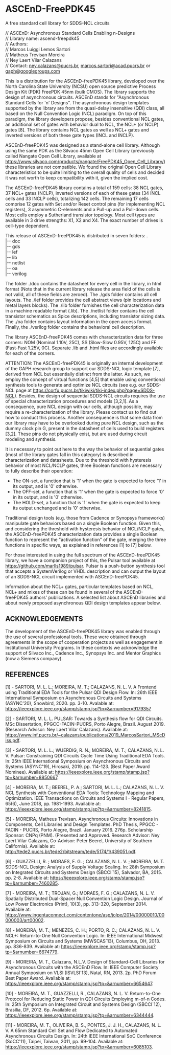 # ASCEnD-FreePDK45
A free standard cell library for SDDS-NCL circuits

// ASCEnD: Asynchronous Standard Cells Enabling n-Designs <br>
// Library name: ascend-freepdk45 <br>
// Authors: <br>
//    Marcos Luiggi Lemos Sartori <br>
//    Matheus Trevisan Moreira <br>
//    Ney Laert Vilar Calazans <br>
// Contact: ney.calazans@pucrs.br, marcos.sartori@acad.pucrs.br or gaph@googlegroups.com <br>

This is a distribution for the ASCEnD-freePDK45 library, developed over the North Carolina State University (NCSU) open source predictive Process Design Kit (PDK) FreePDK 45nm (bulk CMOS). The library supports the design of asynchronous circuits. ASCEnD stands for "Asynchronous Standard Cells for 'n' Designs". The asynchronous design templates supported by the library are from the quasi-delay insensitive (QDI) class, all based on the Null Convention Logic (NCL) paradigm. On top of this paradigm, the library developers propose, besides conventional NCL gates, an additional set of gates with behavior dual to NCL, the NCL+ (or NCLP) gates [8]. The library contains NCL gates as well as NCL+ gates and inverted versions of both these gate types (INCL and INCLP).

ASCEnD-freePDK45 was designed as a stand-alone cell library. Although using the same PDK as the Silvaco 45nm Open Cell Library (previously called Nangate Open Cell Library, available at https://www.silvaco.com/products/nangate/FreePDK45_Open_Cell_Library/) these libraries are not compatible. We found the original Open Cell Library characteristics to be quite limiting to the overall quality of cells and decided it was not worth to keep compatibility with it, given the implied cost.

The ASCEnD-freePDK45 library contains a total of 159 cells: 38 NCL gates, 37 NCL+ gates (NCLP), inverted versions of each of these gates (34 INCL cells and 33 INCLP cells), totalizing 142 cells. The remaining 17 cells comprise 12 gates with Set and/or Reset control pins (for implementing NCL registers), 3 asymmetric C-elements and a Pull-up and a Pull-down cells. Most cells employ a Sutherland transistor topology. Most cell types are available in 3 drive strengths: X1, X2 and X4. The exact number of drives is cell-type dependent.

This release of ASCEnD-freePDK45 is distributed in seven folders:
.<br>
|-- doc<br>
|-- gds<br>
|-- lef<br>
|-- lib<br>
|-- netlist<br>
|-- oa<br>
|-- verilog<br>

The folder ./doc contains the datasheet for every cell in the library, in html format (Note that in the current library release the area field of the cells is not valid, all of these fields are zeroed). The ./gds folder contains all cell layouts. The ./lef folder provides the cell abstract views (pin locations and metal layers blocks). The ./lib folder furnishes the cell characterization data in a machine readable format (.lib). The ./netlist folder contains the cell transistor schematics as Spice descriptions, including transistor sizing data. The ./oa folder contains layout information in the open access format. Finally, the ./verilog folder contains the behavioral cell description.

The library ASCEnD-freePDK45 comes with characterization data for three corners: NOM (Nominal 1.10V, 25C), SS (Slow-Slow 0.95V, 125C) and FF (Fast-Fast 1.25V, 0C). Separate .lib and .html files are accordingly available for each of the corners.

ATTENTION: The ASCEnD-freePDK45 is originally an internal development of the GAPH research group to support our SDDS-NCL logic template [7], derived from NCL but essentially distinct from the latter. As such, we employ the concept of virtual functions [4,5] that enable using conventional synthesis tools to generate and optimize NCL circuits (see e.g. our SDDS-NCL page at https://corfu.pucrs.br/tikiwiki/tiki-index.php?page=SDDS-NCL). Besides, the design of sequential SDDS-NCL circuits requires the use of special characterization procedures and models [3,2,1]. As a consequence, pure NCL design with our cells, although possible, may require a re-characterization of the library. Please contact us to find out how to conduct this process. Another consequence is that some data from our library may have to be overlooked during pure NCL design, such as the dummy clock pin G, present in the datasheet of cells used to build registers [3,2]. These pins do not physically exist, but are used during circuit modeling and synthesis.

It is necessary to point out here to the way the behavior of sequential gates (most of the library gates fall in this category) is described in characterization and datasheets. Due to the threshold with hysteresis behavior of most NCL/NCLP gates, three Boolean functions are necessary to fully describe their operation:
  - The ON-set, a function that is '1' when the gate is expected to force '1' in its output, and is '0' otherwise.
  - The OFF-set, a function that is '1' when the gate is expected to force '0' in its output, and is '0' otherwise.
  - The HOLD-set, a function that is '1' when the gate is expected to keep its output unchanged and is '0' otherwise.

Traditional design tools (e.g. those from Cadence or Synopsys frameworks) manipulate gate behaviors based on a single Boolean function. Given this, and considering the threshold with hysteresis behavior of NCL/NCLP gates, the ASCEnD-freePDK45 characterization data provides a single Boolean function to represent the "activation function" of the gate, merging the three functions in specific ways, as explained in references [1] to [7] below.

For those interested in using the full spectrum of the ASCEnD-freePDK45 library, we have a companion project of this, the Pulsar tool available at https://github.com/marlls1989/pulsar. Pulsar is a push-button synthesis tool that accepts a SystemVerilog or VHDL description and can output the layout of an SDDS-NCL circuit implemented with ASCEnD-freePDK45.

Information about the NCL+ gates, particular templates based on NCL, NCL+ and mixes of these can be found in several of the ASCEnD-freePDK45 authors' publications. A selected list about ASCEnD libraries and about newly proposed asynchronous QDI design templates appear below.

## ACKNOWLEDGEMENTS
The development of the ASCEnD-freePDK45 library was enabled through the use of several professional tools. These were obtained through agreements in the scope of cooperation projects as well as engagement in Institutional University Programs. In these contexts we acknowledge the support of Silvaco Inc., Cadence Inc., Synopsys Inc. and Mentor Graphics (now a Siemens company).

## REFERENCES
[1] - SARTORI, M. L. L.; MOREIRA, M. T.; CALAZANS, N. L. V. A Frontend using Traditional EDA Tools for the Pulsar QDI Design Flow. In: 26th IEEE International Symposium on Asynchronous Circuits and Systems (ASYNC'20), Snowbird, 2020. pp. 3-10. Avalable at: https://ieeexplore.ieee.org/stamp/stamp.jsp?tp=&arnumber=9179357

[2] - SARTORI, M. L. L. PULSAR: Towards a Synthesis flow for QDI Circuits. MSc Dissertation, PPGCC-FACIN-PUCRS, Porto Alegre, Brazil. August 2019. (Research Advisor: Ney Laert Vilar Calazans). Available at: https://www.inf.pucrs.br/~calazans/publications/2019_MarcosSartori_MScDiss.pdf.

[3] - SARTORI, M. L. L.; WUERDIG, R. N.; MOREIRA, M. T.; CALAZANS, N. L. V. Pulsar: Constraining QDI Circuits Cycle Time Using Traditional EDA Tools. In: 25th IEEE International Symposium on Asynchronous Circuits and Systems (ASYNC'19), Hirosaki, 2019. pp. 114-123. (Best Paper Award Nominee). Available at: https://ieeexplore.ieee.org/stamp/stamp.jsp?tp=&arnumber=8850667.

[4] - MOREIRA, M. T.; BEEREL, P. A.; SARTORI, M. L. L.; CALAZANS, N. L. V. NCL Synthesis with Conventional EDA Tools: Technology Mapping and Optimization. IEEE Transactions on Circuits and Systems I - Regular Papers, 65(6), June 2018, pp. 1981-1993. Available at: https://ieeexplore.ieee.org/stamp/stamp.jsp?tp=&arnumber=8241815.

[5] - MOREIRA, Matheus Trevisan. Asynchronous Circuits: Innovations in Components, Cell Libraries and Design Templates. PhD Thesis, PPGCC - FACIN - PUCRS, Porto Alegre, Brazil. January 2016. 276p. Scholarship Sponsor: CNPq (PNM). (Presented and  Approved. Research Advisor: Ney Laert Vilar Calazans, Co-Advisor: Peter Beerel, University of Southern California). Available at: http://tede2.pucrs.br/tede2/bitstream/tede/5174/1/439051.pdf.

[6] - GUAZZELLI, R. ; MORAES, F. G. ; CALAZANS, N. L. V. ; MOREIRA, M. T. SDDS-NCL Design: Analysis of Supply Voltage Scaling. In: 28th Symposium on Integrated Circuits and Systems Design (SBCCI´15), Salvador, BA, 2015. pp. 2-8. Available at: https://ieeexplore.ieee.org/stamp/stamp.jsp?tp=&arnumber=7460285.

[7] - MOREIRA, M. T.; TROJAN, G.; MORAES, F. G.; CALAZANS, N. L. V. Spatially Distributed Dual-Spacer Null Convention Logic Design. Journal of Low Power Electronics (Print), 10(3), pp. 313-320, September 2014. Available at: https://www.ingentaconnect.com/contentone/asp/jolpe/2014/00000010/00000003/art00002.

[8] - MOREIRA, M. T.; MENEZES, C. H.; PORTO, R. C.; CALAZANS, N. L. V. NCL+: Return-to-One Null Convention Logic. In: IEEE International Midwest Symposium on Circuits and Systems (MWSCAS´13), Columbus, OH, 2013. pp. 836-839. Available at: https://ieeexplore.ieee.org/stamp/stamp.jsp?tp=&arnumber=6674779.

[9] - MOREIRA, M. T., Calazans, N.L.V. Design of Standard-Cell Libraries for Asynchronous Circuits with the ASCEnD Flow. In: IEEE Computer Society Annual Symposium on VLSI (ISVLSI´13), Natal, RN, 2013. 2p. PhD Forum Best Paper Award. Available at: https://ieeexplore.ieee.org/stamp/stamp.jsp?tp=&arnumber=6654647.

[10] - MOREIRA, M. T., GUAZZELLI, R., CALAZANS, N. L. V. Return-to-One Protocol for Reducing Static Power in QDI Circuits Employing m-of-n Codes. In: 25th Symposium on Integrated Circuit and Systems Design (SBCCI´12), Brasília, DF, 2012. 6p. Available at: https://ieeexplore.ieee.org/stamp/stamp.jsp?tp=&arnumber=6344444.

[11] - MOREIRA, M. T., OLIVEIRA, B. S., PONTES, J. J. H., CALAZANS, N. L. V. A 65nm Standard Cell Set and Flow Dedicated to Automated Asynchronous Circuits Design. In: 24th IEEE International SoC Conference (SoCC'11), Taipei, Taiwan, 2011, pp. 99-104. Available at: https://ieeexplore.ieee.org/stamp/stamp.jsp?tp=&arnumber=6085103.
